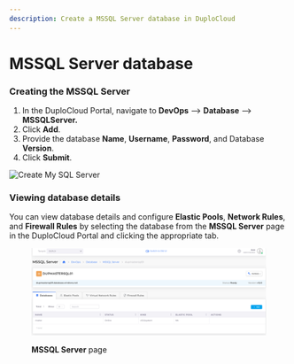 ```yaml
---
description: Create a MSSQL Server database in DuploCloud
---
```


# MSSQL Server database

### Creating the MSSQL Server

1. In the DuploCloud Portal, navigate to **DevOps** --> **Database** --> **MSSQLServer.**
2. Click **Add**.
3. Provide the database **Name**, **Username**, **Password**, and Database **Version**.&#x20;
4. Click **Submit**.

<div align="left">

<img src="../../../.gitbook/assets/image (38) (1) (1).png" alt="Create My SQL Server">

</div>

### Viewing database details

You can view database details and configure **Elastic Pools**, **Network Rules**, and **Firewall Rules** by selecting the database from the **MSSQL Server** page in the DuploCloud Portal and clicking the appropriate tab.

<figure><img src="../../../.gitbook/assets/Azure_MSSQL.png" alt=""><figcaption><p><strong>MSSQL Server</strong> page</p></figcaption></figure>
